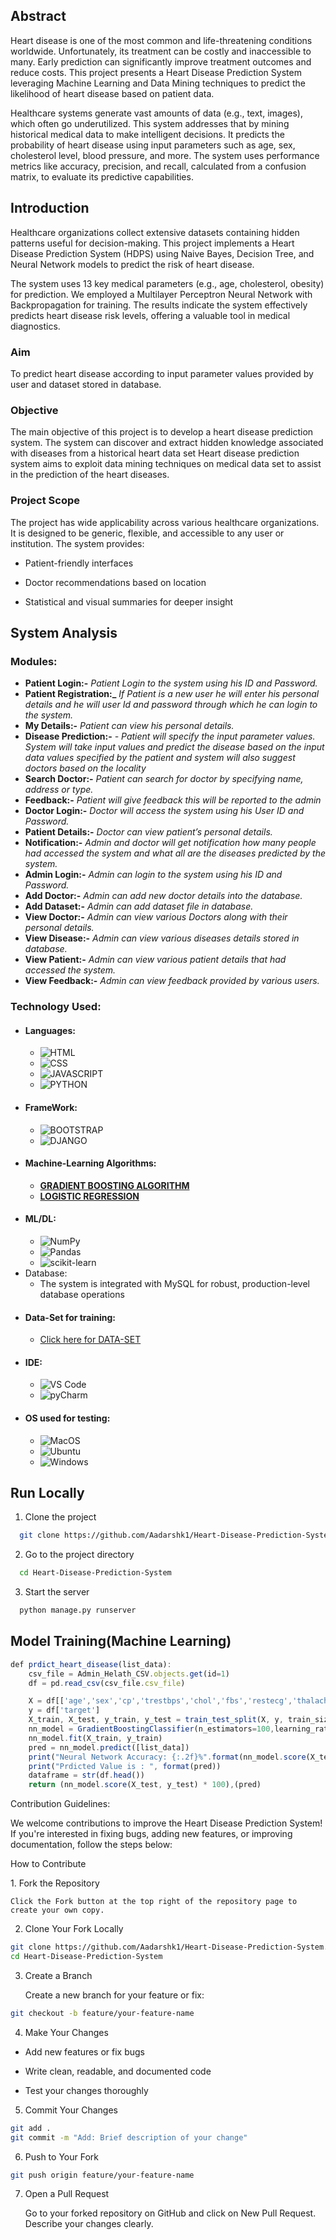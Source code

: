 

## Abstract 
<p> 
Heart disease is one of the most common and life-threatening conditions worldwide. Unfortunately, its treatment can be costly and inaccessible to many. Early prediction can significantly improve treatment outcomes and reduce costs. This project presents a Heart Disease Prediction System leveraging Machine Learning and Data Mining techniques to predict the likelihood of heart disease based on patient data.

Healthcare systems generate vast amounts of data (e.g., text, images), which often go underutilized. This system addresses that by mining historical medical data to make intelligent decisions. It predicts the probability of heart disease using input parameters such as age, sex, cholesterol level, blood pressure, and more. The system uses performance metrics like accuracy, precision, and recall, calculated from a confusion matrix, to evaluate its predictive capabilities.

</p>

## Introduction
<p>
Healthcare organizations collect extensive datasets containing hidden patterns useful for decision-making. This project implements a Heart Disease Prediction System (HDPS) using Naive Bayes, Decision Tree, and Neural Network models to predict the risk of heart disease.

The system uses 13 key medical parameters (e.g., age, cholesterol, obesity) for prediction. We employed a Multilayer Perceptron Neural Network with Backpropagation for training. The results indicate the system effectively predicts heart disease risk levels, offering a valuable tool in medical diagnostics.
</p>

### Aim
<p> 
  To predict heart disease according to input parameter values provided by user and dataset
stored in database.
</p>

### Objective
<p>
  The main objective of this project is to develop a heart disease prediction system. The system
can discover and extract hidden knowledge associated with diseases from a historical heart data
set Heart disease prediction system aims to exploit data mining techniques on medical data set
to assist in the prediction of the heart diseases.
</p>

### Project Scope
<p>
The project has wide applicability across various healthcare organizations. It is designed to be generic, flexible, and accessible to any user or institution. The system provides:

- Patient-friendly interfaces

- Doctor recommendations based on location

- Statistical and visual summaries for deeper insight
</p>

## System Analysis
### Modules:
- **Patient Login:-** *Patient Login to the system using his ID and Password.*
- **Patient Registration:_** *If Patient is a new user he will enter his personal details and he
will user Id and password through which he can login to the system.*
- **My Details:-** *Patient can view his personal details.*
- **Disease Prediction:-** *- Patient will specify the input parameter values. System will take
input values and predict the disease based on the input data values specified by the
patient and system will also suggest doctors based on the locality*
- **Search Doctor:-** *Patient can search for doctor by specifying name, address or type.*
- **Feedback:-** *Patient will give feedback this will be reported to the admin*
- **Doctor Login:-** *Doctor will access the system using his User ID and Password.*
- **Patient Details:-** *Doctor can view patient’s personal details.*
- **Notification:-** *Admin and doctor will get notification how many people had accessed
the system and what all are the diseases predicted by the system.*
- **Admin Login:-** *Admin can login to the system using his ID and Password.*
- **Add Doctor:-** *Admin can add new doctor details into the database.*
- **Add Dataset:-** *Admin can add dataset file in database.*
- **View Doctor:-** *Admin can view various Doctors along with their personal details.*
- **View Disease:-** *Admin can view various diseases details stored in database.*
- **View Patient:-** *Admin can view various patient details that had accessed the system.*
- **View Feedback:-** *Admin can view feedback provided by various users.*
  
### Technology Used:
- #### Languages:
  - ![HTML](https://img.shields.io/badge/HTML5-E34F26?style=for-the-badge&logo=html5&logoColor=white)
  - ![CSS](https://img.shields.io/badge/CSS3-1572B6?style=for-the-badge&logo=css3&logoColor=white)
  - ![JAVASCRIPT](https://img.shields.io/badge/JavaScript-323330?style=for-the-badge&logo=javascript&logoColor=F7DF1E)
  - ![PYTHON](https://img.shields.io/badge/Python-FFD43B?style=for-the-badge&logo=python&logoColor=darkgreen)
- #### FrameWork:
  - ![BOOTSTRAP](https://img.shields.io/badge/Bootstrap-563D7C?style=for-the-badge&logo=bootstrap&logoColor=white)
  - ![DJANGO](https://img.shields.io/badge/Django-092E20?style=for-the-badge&logo=django&logoColor=green)
- #### Machine-Learning Algorithms:
  - <a href="https://en.wikipedia.org/wiki/Gradient_boosting">**GRADIENT BOOSTING ALGORITHM**</a>
  - <a href="https://en.wikipedia.org/wiki/Logistic_regression">**LOGISTIC REGRESSION**</a>
- #### ML/DL:
  - ![NumPy](https://img.shields.io/badge/numpy-%23013243.svg?style=for-the-badge&logo=numpy&logoColor=white)
  - ![Pandas](https://img.shields.io/badge/pandas-%23150458.svg?style=for-the-badge&logo=pandas&logoColor=white)
  - ![scikit-learn](https://img.shields.io/badge/scikit--learn-%23F7931E.svg?style=for-the-badge&logo=scikit-learn&logoColor=white)
- Database:
  - The system is integrated with MySQL for robust, production-level database operations
- #### Data-Set for training:
  - <a href="https://github.com/Kumar-laxmi/Heart-Disease-Prediction-System/blob/main/Machine_Learning/heart.csv">Click here for DATA-SET</a>
- #### IDE:
  - ![VS Code](https://img.shields.io/badge/Visual_Studio_Code-0078D4?style=for-the-badge&logo=visual%20studio%20code&logoColor=white)
  - ![pyCharm](https://img.shields.io/badge/PyCharm-000000.svg?&style=for-the-badge&logo=PyCharm&logoColor=white)
- #### OS used for testing:
  - ![MacOS](https://img.shields.io/badge/mac%20os-000000?style=for-the-badge&logo=apple&logoColor=white)
  - ![Ubuntu](https://img.shields.io/badge/Ubuntu-E95420?style=for-the-badge&logo=ubuntu&logoColor=white)
  - ![Windows](https://img.shields.io/badge/Windows-0078D6?style=for-the-badge&logo=windows&logoColor=white)

## Run Locally

1. Clone the project

```bash
  git clone https://github.com/Aadarshk1/Heart-Disease-Prediction-System
```

2. Go to the project directory

```bash
  cd Heart-Disease-Prediction-System
```

3. Start the server

```bash
  python manage.py runserver
```

## Model Training(Machine Learning)

```javascript
def prdict_heart_disease(list_data):
    csv_file = Admin_Helath_CSV.objects.get(id=1)
    df = pd.read_csv(csv_file.csv_file)

    X = df[['age','sex','cp','trestbps','chol','fbs','restecg','thalach','exang','oldpeak','slope','ca','thal']]
    y = df['target']
    X_train, X_test, y_train, y_test = train_test_split(X, y, train_size=0.8, random_state=0)
    nn_model = GradientBoostingClassifier(n_estimators=100,learning_rate=1.0,max_depth=1, random_state=0)
    nn_model.fit(X_train, y_train)
    pred = nn_model.predict([list_data])
    print("Neural Network Accuracy: {:.2f}%".format(nn_model.score(X_test, y_test) * 100))
    print("Prdicted Value is : ", format(pred))
    dataframe = str(df.head())
    return (nn_model.score(X_test, y_test) * 100),(pred)
```
Contribution Guidelines:
<p>
We welcome contributions to improve the Heart Disease Prediction System! If you're interested in fixing bugs, adding new features, or improving     documentation, follow the steps below:
</p>

How to Contribute
<p>
1. Fork the Repository

	Click the Fork button at the top right of the repository page to create your own copy.

2. Clone Your Fork Locally

```bash
git clone https://github.com/Aadarshk1/Heart-Disease-Prediction-System.git
cd Heart-Disease-Prediction-System
```

3. Create a Branch

	Create a new branch for your feature or fix:

```bash
git checkout -b feature/your-feature-name
```

4. Make Your Changes

- Add new features or fix bugs

- Write clean, readable, and documented code

- Test your changes thoroughly

5. Commit Your Changes

```bash
git add .
git commit -m "Add: Brief description of your change"
```

6. Push to Your Fork

```bash
git push origin feature/your-feature-name
```

7. Open a Pull Request

	Go to your forked repository on GitHub and click on New Pull Request. Describe your changes clearly.